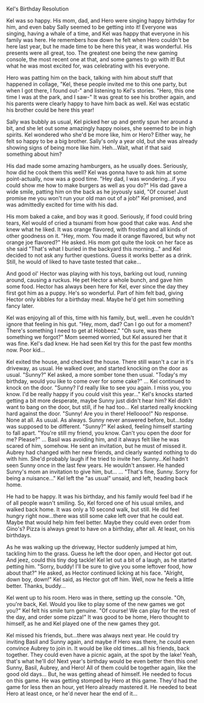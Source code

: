 Kel's Birthday Resolution

Kel was so happy. His mom, dad, and Hero were singing happy birthday for him, and even baby Sally seemed to be getting into it! Everyone was singing, having a whale of a time, and Kel was happy that everyone in his family was here. He remembers how down he felt when Hero couldn't be here last year, but he made time to be here this year, it was wonderful. His presents were all great, too. The greatest one being the new gaming console, the most recent one at that, and some games to go with it! But what he was most excited for, was celebrating with his everyone.

Hero was patting him on the back, talking with him about stuff that happened in collage, "Kel, these people invited me to this one party, but when I got there, I found out-" and listening to Kel's stories. "Hero, this one time I was at the park, and I saw-" It was great to see his brother again, and his parents were clearly happy to have him back as well. Kel was ecstatic his brother could be here this year!

Sally was bubbly as usual, Kel picked her up and gently spun her around a bit, and she let out some amazingly happy noises, she seemed to be in high spirits. Kel wondered who she'd be more like, him or Hero? Either way, he felt so happy to be a big brother. Sally's only a year old, but she was already showing signs of being more like him. Heh...Wait, what if that said something about him?

His dad made some amazing hamburgers, as he usually does. Seriously, how did he cook them this well? Kel was gonna have to ask him at some point-actually, now was a good time. "Hey dad, I was wondering...if you could show me how to make burgers as well as you do?" His dad gave a wide smile, patting him on the back as he joyously said, "Of course! Just promise me you won't run your old man out of a job!" Kel promised, and was admittedly excited for time with his dad.

His mom baked a cake, and boy was it good. Seriously, if food could bring tears, Kel would of cried a tsunami from how good that cake was. And she knew what he liked. It was orange flavored, with frosting and all kinds of other goodness on it. "Hey, mom. You made it orange flavored, but why not orange joe flavored?" He asked. His mom got quite the look on her face as she said "That's what I buried in the backyard this morning..." and Kel decided to not ask any further questions. Guess it works better as a drink. Still, he would of liked to have taste tested that cake...

And good ol' Hector was playing with his toys, barking out loud, running around, causing a ruckus. He pet Hector a whole bunch, and gave him some food. Hector has always been here for Kel, ever since the day they first got him as a puppy. He's so wonderful. Part of him felt bad, giving Hector only kibbles for a birthday meal. Maybe he'd get him something fancy later.

Kel was enjoying all of this, time with his family, but, well...even he couldn't ignore that feeling in his gut.
"Hey, mom, dad? Can I go out for a moment? There's something I need to get at Hobbeez."
"Oh sure, was there something we forgot?" Mom seemed worried, but Kel assured her that it was fine.
Kel's dad knew. He had seen Kel try this for the past few months now. Poor kid...


Kel exited the house, and checked the house. There still wasn't a car in it's driveway, as usual.
He walked over, and started knocking on the door as usual.
"Sunny?" Kel asked, a more somber tone then usual. "Today's my birthday, would you like to come over for some cake?"
...
Kel continued to knock on the door. "Sunny? I'd really like to see you again. I miss you, you know. I'd be really happy if you could visit this year..."
Kel's knocks started getting a bit more desperate, maybe Sunny just didn't hear him? Kel didn't want to bang on the door, but still, if he had too...
Kel started really knocking hard against the door. "Sunny! Are you in there! Helloooo!"
No response. None at all. As usual. As always. Sunny never answered before, but...today was supposed to be different.
"Sunny?" Kel asked, feeling himself starting to fall apart. "You're still my friend, you know. Can't you open the door for me? Please?"
...
Basil was avoiding him, and it always felt like he was scared of him, somehow. He sent an invitation, but he must of missed it.
Aubrey had changed with her new friends, and clearly wanted nothing to do with him. She'd probably laugh if he tried to invite her.
Sunny...Kel hadn't seen Sunny once in the last few years. He wouldn't answer. He handed Sunny's mom an invitation to give him, but...
...
"That's fine, Sunny. Sorry for being a nuisance..." Kel left the "as usual" unsaid, and left, heading back home.


He had to be happy. It was his birthday, and his family would feel bad if he of all people wasn't smiling. So, Kel forced one of his usual smiles, and walked back home. It was only a 10 second walk, but still. He did feel hungry right now...there was still some cake left over that he could eat. Maybe that would help him feel better. Maybe they could even order from Gino's? Pizza is always great to have on a birthday, after all. At least, on his birthdays.

As he was walking up the driveway, Hector suddenly jumped at him, tackling him to the grass. Guess he left the door open, and Hector got out. And jeez, could this tiny dog tackle! Kel let out a bit of a laugh, as he started petting him. "Sorry, buddy! I'll be sure to give you some leftover food, how about that?" He asked, as Hector continued licking at his face. "Alright, down boy, down!" Kel said, as Hector got off him. Well, now he feels a little better. Thanks, buddy...

Kel went up to his room. Hero was in there, setting up the console. "Oh, you're back, Kel. Would you like to play some of the new games we got you?" Kel felt his smile turn genuine. "Of course! We can play for the rest of the day, and order some pizza!"
It was good to be home, Hero thought to himself, as he and Kel played one of the new games they got.

Kel missed his friends, but...there was always next year. He could try inviting Basil and Sunny again, and maybe if Hero was there, he could even convince Aubrey to join in. It would be like old times...all his friends, back together. They could even have a picnic again, at the spot by the lake!
Yeah, that's what he'll do! Next year's birthday would be even better then this one!
Sunny, Basil, Aubrey, and Hero! All of them could be together again, like the good old days...
But, he was getting ahead of himself. He needed to focus on this game. He was getting stomped by Hero at this game. They'd had the game for less then an hour, yet Hero already mastered it. He needed to beat Hero at least once, or he'd never hear the end of it...
